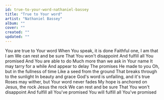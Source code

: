 ```yaml
---
id: true-to-your-word-nathaniel-bassey
title: "True to Your word"
artist: "Nathaniel Bassey"
album: ""
cover: ""
created: ""
updated: ""
---
```


You are true to Your word
When You speak, it is done
Faithful one, I am that I am
We can rest and be sure
That You won't disappoint
And fulfill all You promised
And You are able to do
Much more than we ask in Your name
It may tarry for a while
And appear to delay
The promises He made to you
Oh, but in the fullness of time
Like a seed from the ground
That breaks through to the sunlight
In beauty and grace
God's word is unfailing, and it's true
Roses may wither, but Your word never fades
My hope is anchored on Jesus, the rock
Jеsus the rock
We can rest and bе sure
That You won't disappoint
And fulfill all You've promised
You will fulfill all You've promised